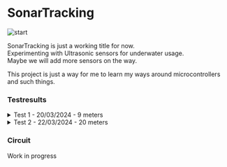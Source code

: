 # SonarTracking

![start](https://github.com/Slatyo/SonarTracking/assets/21217262/54750955-15da-4237-87ea-9f2cf5576bfe)

SonarTracking is just a working title for now.  
Experimenting with Ultrasonic sensors for underwater usage.  
Maybe we will add more sensors on the way.  
  
This project is just a way for me to learn my ways around microcontrollers and such things.  

### Testresults

<details>
  <summary>Test 1 - 20/03/2024 - 9 meters</summary>
  Example Pulse outoput:  
  
  <img src="resources/images/PULSE_DRAFT_1.jpeg" alt="PULSE_DRAFT" width="1000"/>
    
  First valid check roughly 9 meters.  
  The echo sounder we had on board showed similar values for this depth.  
  After roughly 10-12 meters it started to get unprecise and at a depth of 18 meters or more it stopped reliably working in the first test.  
  The video just shows the setup used on the boat.
  
  <img src="resources/images/9m.jpeg" alt="9m-test" width="350"/>  

  https://github.com/Slatyo/SonarTracking/assets/21217262/6796917c-54d1-4716-85a9-6f0faa388260
</details>

<details>
  <summary>Test 2 - 22/03/2024 - 20 meters</summary>  
  At roughly 20meters depth:  
  
  ![20m](https://github.com/Slatyo/SonarTracking/assets/21217262/f5e91c90-0611-429c-a63a-58fbe2c87f64)  
  We used the Garmin ECHOMAP Ultra 122sv to validate it:  
  
  ![garmin_20m](https://github.com/Slatyo/SonarTracking/assets/21217262/66a725a9-0d79-4b1e-82b0-0c00c28289bf)  

  For the next test I will try and get the sensor as stationary as possible to get stable readings.  
  With the current setup we will not achieve more then 20 meters depth under water due to the sensors limitation.  

  I am looking into other options but I want to try and keep the costs of the project manageable.  

  Further steps as of now will probably include something like adding a GPS Sensor, maybe rebuild the project and use the ESP8266 ESP-12F as a sender and rebuild the Arduino into a receiver?  
  
</details>




### Circuit
Work in progress
